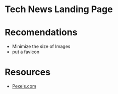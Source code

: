 # Tech News Landing Page

# Recomendations
* Minimize the size of Images
* put a favicon

# Resources
* [Pexels.com](https://www.pexels.com/)